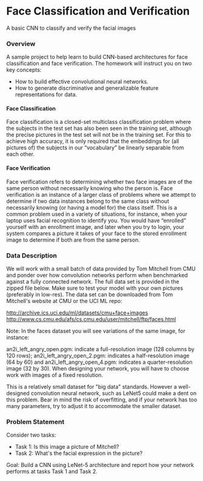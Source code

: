 # Face Classification and Verification
A basic CNN to classify and verify the facial images

### Overview
A sample project to help learn to build CNN-based architectures for face classification and
face verification. The homework will instruct you on two key concepts:
- How to build effective convolutional neural networks.
- How to generate discriminative and generalizable feature representations for data.

#### Face Classification
Face classification is a closed-set multiclass classification problem where the subjects in the
test set has also been seen in the training set, although the precise pictures in the test set
will not be in the training set. For this to achieve high accuracy, it is only required that the
embeddings for (all pictures of) the subjects in our “vocabulary” be linearly separable from
each other.

#### Face Verification
Face verification refers to determining whether two face images are of the same
person without necessarily knowing who the person is. Face verification is an instance of a
larger class of problems where we attempt to determine if two data instances belong to the
same class without necessarily knowing (or having a model for) the class itself.
This is a common problem used in a variety of situations, for instance, when your laptop
uses facial recognition to identify you. You would have “enrolled” yourself with an enrollment
image, and later when you try to login, your system compares a picture it takes of your face
to the stored enrollment image to determine if both are from the same person. 

### Data Description
We will work with a small batch of data provided by Tom Mitchell from CMU and ponder over how convolution networks perform when benchmarked against a fully connected network. The full data set is provided in the zipped file below. Make sure to test your model with your own pictures (preferably in low-res). The data set can be downloaded 
from Tom Mitchell's website at CMU or the UCI ML repo:

http://archive.ics.uci.edu/ml/datasets/cmu+face+images
http://www.cs.cmu.edu/afs/cs.cmu.edu/user/mitchell/ftp/faces.html

Note: In the faces dataset you will see variations of the same image, for instance:

an2i_left_angry_open.pgm: indicate a full-resolution image (128 columns by 120 rows); 
an2i_left_angry_open_2.pgm: indicates a half-resolution image (64 by 60) and
an2i_left_angry_open_4.pgm: indicates a quarter-resolution image (32 by 30).
When designing your network, you will have to choose work with images of a fixed resolution.

This is a relatively small dataset for "big data" standards. However a well-designed convolution neural network, such as LeNet5 could make a dent on this problem. Bear in mind the risk of overfitting, and if your network has too many parameters, try to adjust it to accommodate the smaller dataset. 

### Problem Statement
Consider two tasks:
- Task 1: Is this image a picture of Mitchell? 
- Task 2: What's the facial expression in the picture?

Goal: Build a CNN using LeNet-5 architecture and report how your network performs at tasks Task 1 and Task 2.


